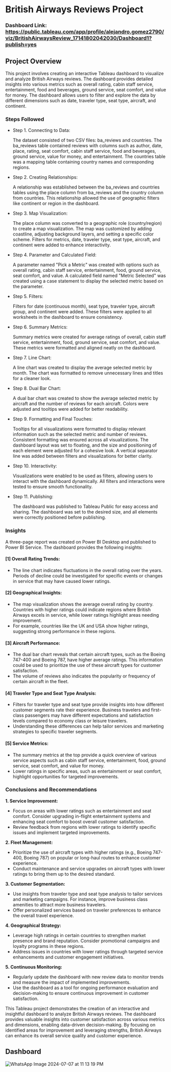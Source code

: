 # British Airways Reviews Project

### Dashboard Link: https://public.tableau.com/app/profile/alejandro.gomez2790/viz/BritishAirwaysReview_17141802042030/Dashboard1?publish=yes

## Project Overview

This project involves creating an interactive Tableau dashboard to visualize and analyze British Airways reviews. The dashboard provides detailed insights into various metrics such as overall rating, cabin staff service, entertainment, food and beverages, ground service, seat comfort, and value for money. The dashboard allows users to filter and explore the data by different dimensions such as date, traveler type, seat type, aircraft, and continent.

### Steps Followed

- Step 1. Connecting to Data:

    The dataset consisted of two CSV files: ba_reviews and countries. The ba_reviews table contained reviews with columns such as author, date, place, rating, seat comfort, cabin staff service, food and beverages, ground service, value for money, and entertainment. The countries table was a mapping table containing country names and corresponding regions.

- Step 2. Creating Relationships:

    A relationship was established between the ba_reviews and countries tables using the place column from ba_reviews and the country column from countries. This relationship allowed the use of geographic filters like continent or region in the dashboard.
- Step 3. Map Visualization:

    The place column was converted to a geographic role (country/region) to create a map visualization. The map was customized by adding coastline, adjusting background layers, and setting a specific color scheme. Filters for metrics, date, traveler type, seat type, aircraft, and continent were added to enhance interactivity.
- Step 4. Parameter and Calculated Field:

    A parameter named "Pick a Metric" was created with options such as overall rating, cabin staff service, entertainment, food, ground service, seat comfort, and value. A calculated field named "Metric Selected" was created using a case statement to display the selected metric based on the parameter.
- Step 5. Filters:

    Filters for date (continuous month), seat type, traveler type, aircraft group, and continent were added. These filters were applied to all worksheets in the dashboard to ensure consistency.
- Step 6. Summary Metrics:

    Summary metrics were created for average ratings of overall, cabin staff service, entertainment, food, ground service, seat comfort, and value. These metrics were formatted and aligned neatly on the dashboard.
- Step 7. Line Chart:

    A line chart was created to display the average selected metric by month. The chart was formatted to remove unnecessary lines and titles for a cleaner look.
- Step 8. Dual Bar Chart:

    A dual bar chart was created to show the average selected metric by aircraft and the number of reviews for each aircraft. Colors were adjusted and tooltips were added for better readability.
- Step 9. Formatting and Final Touches:

    Tooltips for all visualizations were formatted to display relevant information such as the selected metric and number of reviews. Consistent formatting was ensured across all visualizations. The dashboard layout was set to floating, and the size and positioning of each element were adjusted for a cohesive look. A vertical separator line was added between filters and visualizations for better clarity.
- Step 10. Interactivity:

    Visualizations were enabled to be used as filters, allowing users to interact with the dashboard dynamically. All filters and interactions were tested to ensure smooth functionality.
- Step 11. Publishing:

    The dashboard was published to Tableau Public for easy access and sharing. The dashboard was set to the desired size, and all elements were correctly positioned before publishing.

### Insights

A three-page report was created on Power BI Desktop and published to Power BI Service. The dashboard provides the following insights:

#### [1] Overall Rating Trends:
*	The line chart indicates fluctuations in the overall rating over the years. Periods of decline could be investigated for specific events or changes in service that may have caused lower ratings.

#### [2] Geographical Insights:
*	The map visualization shows the average overall rating by country. Countries with higher ratings could indicate regions where British Airways excels in service, while lower ratings highlight areas needing improvement.
* For example, countries like the UK and USA show higher ratings, suggesting strong performance in these regions.

#### [3] Aircraft Performance:
*	The dual bar chart reveals that certain aircraft types, such as the Boeing 747-400 and Boeing 787, have higher average ratings. This information could be used to prioritize the use of these aircraft types for customer satisfaction.
* The volume of reviews also indicates the popularity or frequency of certain aircraft in the fleet.

#### [4] Traveler Type and Seat Type Analysis:
*	Filters for traveler type and seat type provide insights into how different customer segments rate their experience. Business travelers and first-class passengers may have different expectations and satisfaction levels compared to economy class or leisure travelers.
* Understanding these differences can help tailor services and marketing strategies to specific traveler segments.

#### [5] Service Metrics:
*	The summary metrics at the top provide a quick overview of various service aspects such as cabin staff service, entertainment, food, ground service, seat comfort, and value for money.
* Lower ratings in specific areas, such as entertainment or seat comfort, highlight opportunities for targeted improvements.


### Conclusions and Recommendations

**1. Service Improvement:** 

* Focus on areas with lower ratings such as entertainment and seat comfort. Consider upgrading in-flight entertainment systems and enhancing seat comfort to boost overall customer satisfaction.
* Review feedback from regions with lower ratings to identify specific issues and implement targeted improvements.

**2.	Fleet Management:** 

* Prioritize the use of aircraft types with higher ratings (e.g., Boeing 747-400, Boeing 787) on popular or long-haul routes to enhance customer experience.
* Conduct maintenance and service upgrades on aircraft types with lower ratings to bring them up to the desired standard.

**3.	Customer Segmentation:** 

* Use insights from traveler type and seat type analysis to tailor services and marketing campaigns. For instance, improve business class amenities to attract more business travelers.
* Offer personalized services based on traveler preferences to enhance the overall travel experience.

**4.	Geographical Strategy:**

* Leverage high ratings in certain countries to strengthen market presence and brand reputation. Consider promotional campaigns and loyalty programs in these regions.
* Address issues in countries with lower ratings through targeted service enhancements and customer engagement initiatives.

**5.	Continuous Monitoring:**

* Regularly update the dashboard with new review data to monitor trends and measure the impact of implemented improvements.
* Use the dashboard as a tool for ongoing performance evaluation and decision-making to ensure continuous improvement in customer satisfaction.

This Tableau project demonstrates the creation of an interactive and insightful dashboard to analyze British Airways reviews. The dashboard provides valuable insights into customer satisfaction across various metrics and dimensions, enabling data-driven decision-making. By focusing on identified areas for improvement and leveraging strengths, British Airways can enhance its overall service quality and customer experience.

## Dashboard

![WhatsApp Image 2024-07-07 at 11 13 19 PM](https://github.com/alexgmz96/MyProjects/assets/149654623/e327ba0a-ac99-4111-8036-05e3021d6440)


